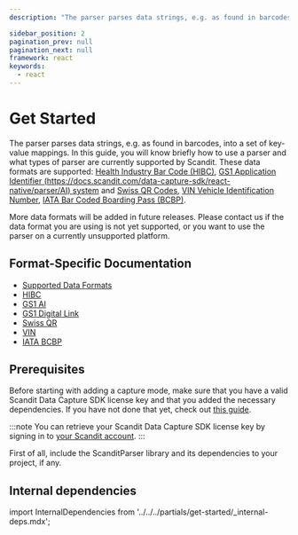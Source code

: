 ```yaml
---
description: "The parser parses data strings, e.g. as found in barcodes, into a set of key-value mappings. In this guide, you will know briefly how to use a parser and what types of parser are currently supported by Scandit. These data formats are supported: , and , , .                                                    "

sidebar_position: 2
pagination_prev: null
pagination_next: null
framework: react
keywords:
  - react
---
```


# Get Started

The parser parses data strings, e.g. as found in barcodes, into a set of key-value mappings. In this guide, you will know briefly how to use a parser and what types of parser are currently supported by Scandit. These data formats are supported: [Health Industry Bar Code (HIBC)](https://docs.scandit.com/data-capture-sdk/react-native/parser/hibc.html), [GS1 Application Identifier (https://docs.scandit.com/data-capture-sdk/react-native/parser/AI) system](https://docs.scandit.com/data-capture-sdk/react-native/parser/gs1ai.html) and [Swiss QR Codes](https://docs.scandit.com/data-capture-sdk/react-native/parser/swissqr.html), [VIN Vehicle Identification Number](https://docs.scandit.com/data-capture-sdk/react-native/parser/vin.html), [IATA Bar Coded Boarding Pass (BCBP)](https://docs.scandit.com/data-capture-sdk/react-native/parser/iata-bcbp.html).

More data formats will be added in future releases. Please contact us if the data format you are using is not yet supported, or you want to use the parser on a currently unsupported platform.

## Format-Specific Documentation

- [Supported Data Formats](https://docs.scandit.com/data-capture-sdk/react-native/parser/formats.html)
- [HIBC](https://docs.scandit.com/data-capture-sdk/react-native/parser/hibc.html)
- [GS1 AI](https://docs.scandit.com/data-capture-sdk/react-native/parser/gs1ai.html)
- [GS1 Digital Link](https://docs.scandit.com/data-capture-sdk/react-native/parser/gs1-digital-link.html)
- [Swiss QR](https://docs.scandit.com/data-capture-sdk/react-native/parser/swissqr.html)
- [VIN](https://docs.scandit.com/data-capture-sdk/react-native/parser/vin.html)
- [IATA BCBP](https://docs.scandit.com/data-capture-sdk/react-native/parser/iata-bcbp.html)

## Prerequisites

Before starting with adding a capture mode, make sure that you have a valid Scandit Data Capture SDK license key and that you added the necessary dependencies. If you have not done that yet, check out [this guide](../add-sdk.md).

:::note
You can retrieve your Scandit Data Capture SDK license key by signing in to [your Scandit account](https://ssl.scandit.com/dashboard/sign-in).
:::

First of all, include the ScanditParser library and its dependencies to your project, if any.

## Internal dependencies

import InternalDependencies from '../../../partials/get-started/_internal-deps.mdx';

<InternalDependencies/>
